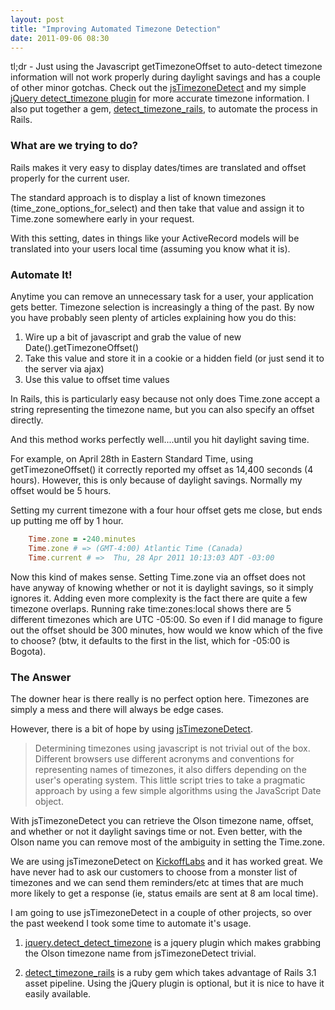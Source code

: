 ```yaml
---
layout: post
title: "Improving Automated Timezone Detection"
date: 2011-09-06 08:30
---
```


tl;dr - Just using the Javascript getTimezoneOffset to auto-detect timezone information will not work properly during daylight savings and has a couple of other minor gotchas. Check out the [jsTimezoneDetect](https://bitbucket.org/pellepim/jstimezonedetect/wiki/Home) and my simple [jQuery detect\_timezone plugin](https://github.com/scottwater/jquery.detect_timezone) for more accurate timezone information. I also put together a gem, [detect\_timezone\_rails](https://github.com/scottwater/detect_timezone_rails), to automate the process in Rails.

<!--more-->

### What are we trying to do?

Rails makes it very easy to display dates/times are translated and offset properly for the current user.

The standard approach is to display a list of known timezones (time\_zone\_options\_for\_select) and then take that value and assign it to Time.zone somewhere early in your request. 

With this setting, dates in things like your ActiveRecord models will be translated into your users local time (assuming you know what it is).

### Automate It!

Anytime you can remove an unnecessary task for a user, your application gets better. Timezone selection is increasingly a thing of the past. By now you have probably seen plenty of articles explaining how you do this:

1. Wire up a bit of javascript and grab the value of new Date().getTimezoneOffset()
1. Take this value and store it in a cookie or a hidden field (or just send it to the server via ajax)
1. Use this value to offset time values

In Rails, this is particularly easy because not only does Time.zone accept a string representing the timezone name, but you can also specify an offset directly. 

And this method works perfectly well....until you hit daylight saving time. 

For example, on April 28th in Eastern Standard Time, using getTimezoneOffset() it correctly reported my offset as 14,400 seconds (4 hours). However, this is only because of daylight savings. Normally my offset would be 5 hours. 

Setting my current timezone with a four hour offset gets me close, but ends up putting me off by 1 hour. 

``` ruby
	Time.zone = -240.minutes
	Time.zone # => (GMT-4:00) Atlantic Time (Canada)
	Time.current # =>  Thu, 28 Apr 2011 10:13:03 ADT -03:00
```

Now this kind of makes sense. Setting Time.zone via an offset does not have anyway of knowing whether or not it is daylight savings, so it simply ignores it. Adding even more complexity is the fact there are quite a few timezone overlaps. Running rake time:zones:local shows there are 5 different timezones which are UTC -05:00. So even if I did manage to figure out the offset should be 300 minutes, how would we know which of the five to choose? (btw, it defaults to the first in the list, which for -05:00 is Bogota).

### The Answer

The downer hear is there really is no perfect option here. Timezones are simply a mess and there will always be edge cases. 

However, there is a bit of hope by using [jsTimezoneDetect](https://bitbucket.org/pellepim/jstimezonedetect/wiki/Home). 

> Determining timezones using javascript is not trivial out of the box. Different browsers use different acronyms and conventions for representing names of timezones, it also differs depending on the user's operating system. This little script tries to take a pragmatic approach by using a few simple algorithms using the JavaScript Date object.

With jsTimezoneDetect you can retrieve the Olson timezone name, offset, and whether or not it daylight savings time or not. Even better, with the Olson name you can remove most of the ambiguity in setting the Time.zone. 

We are using jsTimezoneDetect on [KickoffLabs](http://www.kickofflabs.com) and it has worked great. We have never had to ask our customers to choose from a monster list of timezones and we can send them reminders/etc at times that are much more likely to get a response (ie, status emails are sent at 8 am local time). 

I am going to use jsTimezoneDetect in a couple of other projects, so over the past weekend I took some time to automate it's usage. 

1. [jquery.detect\_detect\_timezone](https://github.com/scottwater/jquery.detect_timezone) is a jquery plugin which makes grabbing the Olson timezone name from jsTimezoneDetect trivial.

1. [detect\_timezone\_rails](https://github.com/scottwater/detect_timezone_rails) is a ruby gem which takes advantage of Rails 3.1 asset pipeline. Using the jQuery plugin is optional, but it is nice to have it easily available. 